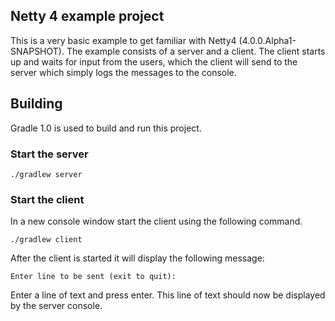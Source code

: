 ## Netty 4 example project
This is a very basic example to get familiar with Netty4 (4.0.0.Alpha1-SNAPSHOT).
The example consists of a server and a client. The client starts up and waits for input from the users, 
which the client will send to the server which simply logs the messages to the console.

## Building
Gradle 1.0 is used to build and run this project.

### Start the server

    ./gradlew server
    
### Start the client
In a new console window start the client using the following command.

    ./gradlew client
    
After the client is started it will display the following message:

    Enter line to be sent (exit to quit):
    
Enter a line of text and press enter. This line of text should now be displayed by the server console.
